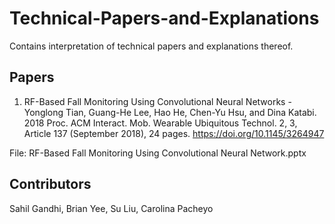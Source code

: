 # Technical-Papers-and-Explanations
Contains interpretation of technical papers and explanations thereof.

## Papers
1. RF-Based Fall Monitoring Using Convolutional Neural Networks - Yonglong Tian, Guang-He Lee, Hao He, Chen-Yu Hsu, and Dina Katabi. 2018
Proc. ACM Interact. Mob. Wearable Ubiquitous Technol. 2, 3, Article 137 (September 2018), 24 pages. https://doi.org/10.1145/3264947

File: RF-Based Fall Monitoring Using Convolutional Neural Network.pptx

## Contributors
Sahil Gandhi, Brian Yee, Su Liu, Carolina Pacheyo

